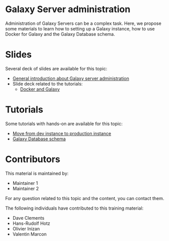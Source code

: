 Galaxy Server administration
====

Administration of Galaxy Servers can be a complex task. Here, we propose some materials to learn how to setting up a Galaxy instance, how to use Docker for Galaxy and the Galaxy Database schema.

# Slides

Several deck of slides are available for this topic:

- [General introduction about Galaxy server administration](http://galaxyproject.github.io/training-material/Admin-Corner/slides/)
- Slide deck related to the tutorials:
    - [Docker and Galaxy](http://galaxyproject.github.io/training-material/Admin-Corner/slides/galaxy_docker.html)

# Tutorials

Some tutorials with hands-on are available for this topic:

- [Move from dev instance to production instance](tutorials/dev_to_production.html)
- [Galaxy Database schema](http://galaxyproject.github.io/training-material/Admin-Corner/slides/database_schema.html)


# Contributors

This material is maintained by:

- Maintainer 1
- Maintainer 2

For any question related to this topic and the content, you can contact them.

The following individuals have contributed to this training material:

- Dave Clements
- Hans-Rudolf Hotz
- Olivier Inizan
- Valentin Marcon
